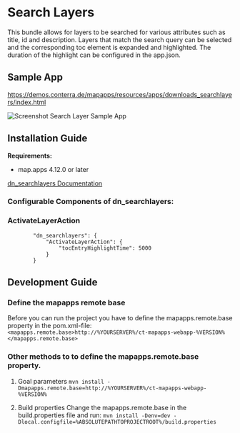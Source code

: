 # Search Layers

This bundle allows for layers to be searched for various attributes such as title, id and description. Layers that match the search query can be selected and the corresponding toc element is expanded and highlighted. The duration of the highlight can be configured in the app.json.

## Sample App
https://demos.conterra.de/mapapps/resources/apps/downloads_searchlayers/index.html

![Screenshot Search Layer Sample App](https://github.com/conterra/mapapps-search-layers/blob/master/screenshot.JPG)


## Installation Guide
**Requirements:**
- map.apps 4.12.0 or later

[dn_searchlayers Documentation](https://github.com/conterra/mapapps-search-layers/tree/master/src/main/js/bundles/dn_searchlayers)

### Configurable Components of dn_searchlayers:
### ActivateLayerAction
```
        "dn_searchlayers": {
            "ActivateLayerAction": {
                "tocEntryHighlightTime": 5000
            }
        }
```
## Development Guide
### Define the mapapps remote base
Before you can run the project you have to define the mapapps.remote.base property in the pom.xml-file:
`<mapapps.remote.base>http://%YOURSERVER%/ct-mapapps-webapp-%VERSION%</mapapps.remote.base>`

### Other methods to to define the mapapps.remote.base property.
1. Goal parameters
   `mvn install -Dmapapps.remote.base=http://%YOURSERVER%/ct-mapapps-webapp-%VERSION%`

2. Build properties
   Change the mapapps.remote.base in the build.properties file and run:
   `mvn install -Denv=dev -Dlocal.configfile=%ABSOLUTEPATHTOPROJECTROOT%/build.properties`
